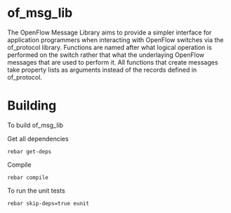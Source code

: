 of_msg_lib
==========

The OpenFlow Message Library aims to provide a simpler interface for application programmers when interacting with OpenFlow switches via the of_protocol library. Functions are named after what logical operation is performed on the switch rather that what the underlaying OpenFlow messages that are used to perform it. All functions that create messages take property lists as arguments instead of the records defined in of_protocol.

Building
========

To build of_msg_lib

Get all dependencies

```
rebar get-deps
```

Compile

```
rebar compile
```

To run the unit tests

```
rebar skip-deps=true eunit
```
